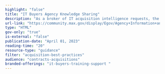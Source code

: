 ```yaml
---
highlight: "false"
title: "IT Buyers Agency Knowledge Sharing"
description: "As a broker of IT acquisition intelligence requests, the ITVMO works across the community and fellow agency IT Buyers to gather and increase the availability of standards, best practices, and guides. To further support the growing increase in agency specific requests, the ITVMO provides an agency knowledge sharing forum on Connect.gov. This is for government-only. "
url-link: "https://community.max.gov/display/Egov/Agency+Information+and+Knowledge+Sharing"
type: "HTML"
gov-only: "true"
is-external: "false"
publication-date: "April 01, 2023"
reading-time: "20"
resource-type: "guidance"
filter: "acquisition-best-practices"
audience: "contracts-acquisitions"
branded-offerings: "it-buyers-training-support "
---
```

